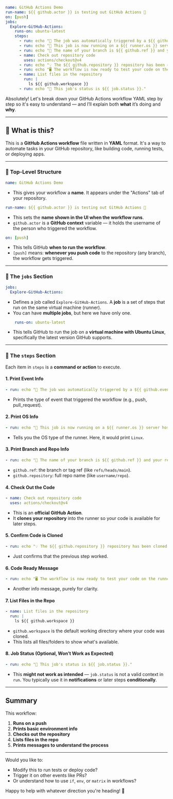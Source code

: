 ```yml
name: GitHub Actions Demo
run-name: ${{ github.actor }} is testing out GitHub Actions 🚀
on: [push]
jobs:
  Explore-GitHub-Actions:
    runs-on: ubuntu-latest
    steps:
      - run: echo "🎉 The job was automatically triggered by a ${{ github.event_name }} event."
      - run: echo "🐧 This job is now running on a ${{ runner.os }} server hosted by GitHub!"
      - run: echo "🔎 The name of your branch is ${{ github.ref }} and your repository is ${{ github.repository }}."
      - name: Check out repository code
        uses: actions/checkout@v4
      - run: echo "💡 The ${{ github.repository }} repository has been cloned to the runner."
      - run: echo "🖥️ The workflow is now ready to test your code on the runner."
      - name: List files in the repository
        run: |
          ls ${{ github.workspace }}
      - run: echo "🍏 This job's status is ${{ job.status }}."
```


Absolutely! Let's break down your GitHub Actions workflow YAML step by step so it's easy to understand — and I’ll explain both **what** it’s doing and **why**.

---

## 🔧 What is this?

This is a **GitHub Actions workflow** file written in **YAML** format. It's a way to automate tasks in your GitHub repository, like building code, running tests, or deploying apps.

---

### 🌟 Top-Level Structure

```yaml
name: GitHub Actions Demo
```
- This gives your workflow a **name**. It appears under the "Actions" tab of your repository.

```yaml
run-name: ${{ github.actor }} is testing out GitHub Actions 🚀
```
- This sets the **name shown in the UI when the workflow runs**.
- `github.actor` is a **GitHub context** variable — it holds the username of the person who triggered the workflow.

```yaml
on: [push]
```
- This tells GitHub **when to run the workflow**.
- `[push]` means: **whenever you push code** to the repository (any branch), the workflow gets triggered.

---

### 🧩 The `jobs` Section

```yaml
jobs:
  Explore-GitHub-Actions:
```
- Defines a job called `Explore-GitHub-Actions`. A **job** is a set of steps that run on the same virtual machine (runner).
- You can have **multiple jobs**, but here we have only one.

```yaml
    runs-on: ubuntu-latest
```
- This tells GitHub to run the job on a **virtual machine with Ubuntu Linux**, specifically the latest version GitHub supports.

---

### 🔁 The `steps` Section

Each item in `steps` is a **command or action** to execute.

#### 1. Print Event Info

```yaml
- run: echo "🎉 The job was automatically triggered by a ${{ github.event_name }} event."
```
- Prints the type of event that triggered the workflow (e.g., push, pull_request).

#### 2. Print OS Info

```yaml
- run: echo "🐧 This job is now running on a ${{ runner.os }} server hosted by GitHub!"
```
- Tells you the OS type of the runner. Here, it would print `Linux`.

#### 3. Print Branch and Repo Info

```yaml
- run: echo "🔎 The name of your branch is ${{ github.ref }} and your repository is ${{ github.repository }}."
```
- `github.ref`: the branch or tag ref (like `refs/heads/main`).
- `github.repository`: full repo name (like `username/repo`).

#### 4. Check Out the Code

```yaml
- name: Check out repository code
  uses: actions/checkout@v4
```
- This is an **official GitHub Action**.
- It **clones your repository** into the runner so your code is available for later steps.

#### 5. Confirm Code is Cloned

```yaml
- run: echo "💡 The ${{ github.repository }} repository has been cloned to the runner."
```
- Just confirms that the previous step worked.

#### 6. Code Ready Message

```yaml
- run: echo "🖥️ The workflow is now ready to test your code on the runner."
```
- Another info message, purely for clarity.

#### 7. List Files in the Repo

```yaml
- name: List files in the repository
  run: |
    ls ${{ github.workspace }}
```
- `github.workspace` is the default working directory where your code was cloned.
- This lists all files/folders to show what's available.

#### 8. Job Status (Optional, Won’t Work as Expected)

```yaml
- run: echo "🍏 This job's status is ${{ job.status }}."
```
- This **might not work as intended** — `job.status` is not a valid context in `run`. You typically use it in **notifications** or later steps **conditionally**.

---

## Summary

This workflow:
1. **Runs on a push**
2. **Prints basic environment info**
3. **Checks out the repository**
4. **Lists files in the repo**
5. **Prints messages to understand the process**

---

Would you like to:
- Modify this to run tests or deploy code?
- Trigger it on other events like PRs?
- Or understand how to use `if`, `env`, or `matrix` in workflows?

Happy to help with whatever direction you're heading! 🚀